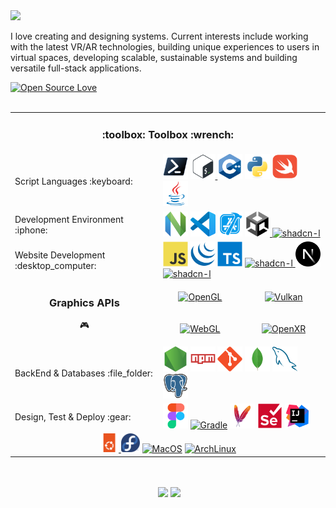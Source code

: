 <div align="left"> <img src="https://capsule-render.vercel.app/api?type=waving&height=130&color=gradient&customColorList=0,1,3,4,6,7,8,12,14,15,18,19,20,24,26,27,28,29,30&text=Arfaz%20%F0%9F%91%A8%E2%80%8D%F0%9F%92%BB&fontColor=000000&fontSize=40&fontAlign=50&desc=%E2%97%80%20is%20trying%20to%20not%20break%20production%20again%20%E2%96%B6&descAlign=50&reversal=true&descSize=10&descAlignY=53&textBg=false&fontAlignY=33"></div>
<div align="left"><p>I love creating and designing systems. Current interests include working with the latest VR/AR technologies, building unique experiences to users in virtual spaces, developing scalable, sustainable systems and building versatile full-stack applications.</p></div>
<div align="left"><a href="https://github.com/arfazhxss"><img src="https://badges.frapsoft.com/os/v2/open-source.svg?v=103" alt="Open Source Love" height="20"></a></div>

<br>
<table align="center">
  <tr>
    <td colspan="4" align="center" font-size="100">
      <h3>:toolbox: Toolbox :wrench:</h3>
    </td>
  </tr>
  <tr>
    <td>Script Languages :keyboard:</td>
    <td colspan="3">
      <a href="https://github.com/arfazhxss"><img src="https://github.com/devicons/devicon/blob/v2.16.0/icons/powershell/powershell-original.svg" alt="PowerShell" width="40" height="40"></a>
      <a href="https://github.com/arfazhxss">
        <picture>
          <source 
            media = "(prefers-color-scheme: dark)" 
            width="40" 
            height="40"
            srcset = "https://github.com/arfazhxss/arfazhxss/blob/main/1%20Resources/bash-dark.svg" 
          />
          <source 
            media = "(prefers-color-scheme: light)" 
            width="40" 
            height="40"
            srcset = "https://github.com/devicons/devicon/blob/v2.16.0/icons/bash/bash-original.svg" 
          />
          <img 
            alt="shadcn-l"
            width="40" 
            height="40"
            src = "https://github.com/devicons/devicon/blob/v2.16.0/icons/bash/bash-original.svg"
          />
        </picture>
      </a>
      <a href="https://github.com/arfazhxss"><img src="https://github.com/devicons/devicon/blob/v2.16.0/icons/cplusplus/cplusplus-original.svg" alt="C++" width="40" height="40"></a>
      <a href="https://github.com/arfazhxss"><img src="https://github.com/devicons/devicon/blob/v2.16.0/icons/python/python-original.svg" alt="Python" width="40" height="40"></a>
      <a href="https://github.com/arfazhxss"><img src="https://github.com/devicons/devicon/blob/v2.16.0/icons/swift/swift-original.svg" alt="Swift" width="40" height="40"></a>
      <a href="https://github.com/arfazhxss"><img src="https://github.com/devicons/devicon/blob/v2.16.0/icons/java/java-original.svg" alt="Java" width="40" height="40"></a>
    </td>
  </tr>
  <tr>
    <td>Development Environment :iphone:</td>
    <td colspan="3">
      <a href="https://github.com/arfazhxss"><img src="https://github.com/devicons/devicon/blob/v2.16.0/icons/neovim/neovim-original.svg" alt="NeoVim" width="40" height="40"></a>
      <a href="https://github.com/arfazhxss"><img src="https://github.com/devicons/devicon/blob/v2.16.0/icons/vscode/vscode-original.svg" alt="Code" width="40" height="40"></a>
      <a href="https://github.com/arfazhxss"><img src="https://github.com/devicons/devicon/blob/v2.16.0/icons/xcode/xcode-plain.svg" alt="XCode" width="40" height="40"></a>
      <a href="https://github.com/arfazhxss">
        <picture>
          <source 
            media = "(prefers-color-scheme: dark)" 
            width="40" 
            height="40"
            srcset = "https://github.com/arfazhxss/arfazhxss/blob/main/1%20Resources/unity-dark-original.svg" 
          />
          <source 
            media = "(prefers-color-scheme: light)" 
            width="40" 
            height="40"
            srcset = "https://github.com/devicons/devicon/blob/v2.16.0/icons/unity/unity-original.svg" 
          />
          <img 
            alt="shadcn-l"
            width="40" 
            height="40"
            src = "https://github.com/devicons/devicon/blob/v2.16.0/icons/unity/unity-original.svg"
          />
        </picture>
      </a>
      <a href="https://github.com/arfazhxss">
        <picture>
          <source 
            media = "(prefers-color-scheme: dark)" 
            width="40" 
            height="40"
            srcset = "https://github.com/arfazhxss/arfazhxss/blob/main/1%20Resources/UE-light.svg" 
          />
          <source 
            media = "(prefers-color-scheme: light)" 
            width="40" 
            height="40"
            srcset = "https://github.com/arfazhxss/arfazhxss/blob/main/1%20Resources/UE-dark.svg" 
          />
          <img 
            alt="shadcn-l"
            width="40" 
            height="40"
            src = "https://github.com/arfazhxss/arfazhxss/blob/main/1%20Resources/UE-light.svg"
          />
        </picture>
      </a>
    </td>
  </tr>
  <tr>
    <td>Website Development  :desktop_computer:</td>
    <td colspan="3">
      <a href="https://github.com/arfazhxss"><img src="https://github.com/devicons/devicon/blob/v2.16.0/icons/javascript/javascript-original.svg" alt="JavaScript" width="40" height="40"></a>
      <a href="https://github.com/arfazhxss"><img src="https://github.com/devicons/devicon/blob/v2.16.0/icons/jquery/jquery-original.svg" alt="JQuery" width="40" height="40"></a>
      <a href="https://github.com/arfazhxss"><img src="https://github.com/devicons/devicon/blob/v2.16.0/icons/typescript/typescript-original.svg" alt="TypeScript" width="40" height="40"></a>
      <a href="https://github.com/arfazhxss">
        <picture>
          <source 
            media = "(prefers-color-scheme: dark)" 
            width="40" 
            height="40"
            srcset = "https://github.com/arfazhxss/arfazhxss/blob/main/1%20Resources/php-dark.svg" 
          />
          <source 
            media = "(prefers-color-scheme: light)" 
            width="40" 
            height="40"
            srcset = "https://github.com/arfazhxss/arfazhxss/blob/main/1%20Resources/php-light.svg" 
          />
          <img 
            alt="shadcn-l"
            width="40" 
            height="40"
            src = "https://github.com/arfazhxss/arfazhxss/blob/main/1%20Resources/php-light.svg"
          />
        </picture>
      </a>
      <a href="https://github.com/arfazhxss">
        <picture>
          <source 
            media = "(prefers-color-scheme: dark)" 
            width="40" 
            height="40"
            srcset = "https://github.com/devicons/devicon/blob/v2.16.0/icons/nextjs/nextjs-original.svg" 
          />
          <source 
            media = "(prefers-color-scheme: light)" 
            width="40" 
            height="40"
            srcset = "https://github.com/devicons/devicon/blob/v2.16.0/icons/nextjs/nextjs-original.svg" 
          />
          <img 
            alt="shadcn-l"
            width="40" 
            height="40"
            src = "https://github.com/devicons/devicon/blob/v2.16.0/icons/nextjs/nextjs-original.svg"
          />
        </picture>
      </a>
      <a href="https://github.com/arfazhxss">
        <picture>
          <source 
            media = "(prefers-color-scheme: dark)" 
            width="40" 
            height="40"
            srcset = "https://github.com/arfazhxss/arfazhxss/blob/main/1%20Resources/shadcn-dark.svg" 
          />
          <source 
            media = "(prefers-color-scheme: light)" 
            width="40" 
            height="40"
            srcset = "https://github.com/arfazhxss/arfazhxss/blob/main/1%20Resources/shadcn-light.svg" 
          />
          <img 
            alt="shadcn-l"
            width="40" 
            height="40"
            src = "https://github.com/arfazhxss/arfazhxss/blob/main/1%20Resources/shadcn-light.svg"
          />
        </picture>
      </a>
    </td>
  </tr>
  <tr>
    <td rowspan="2" align="center">
      <H3>Graphics APIs</H3>
      <p>🎮</p>
    </td>
    <td colspan="2" align="center">
      <a href="https://github.com/arfazhxss"><img src="https://github.com/arfazhxss/arfazhxss/blob/main/1%20Resources/OpenGL.svg" alt="OpenGL" width="140" height="70"></a>
    </td>
    <td align="center">
      <a href="https://github.com/arfazhxss"><img src="https://github.com/arfazhxss/arfazhxss/blob/main/1%20Resources/VulkanAPI.svg" alt="Vulkan" width="140" height="70"></a>
    </td>
  </tr>
  <tr>
    <td colspan="2" align="center">
      <a href="https://github.com/arfazhxss"><img src="https://github.com/arfazhxss/arfazhxss/blob/main/1%20Resources/WebGL.svg" alt="WebGL" width="120" height="60"></a>
    </td>
    <td align="center">
      <a href="https://github.com/arfazhxss"><img src="https://github.com/arfazhxss/arfazhxss/blob/main/1%20Resources/OpenXR.svg" alt="OpenXR" width="140" height="70"></a>
    </td>
  </tr>
  <tr>
    <td>BackEnd & Databases :file_folder:</td>
    <td colspan="3">
      <a href="https://github.com/arfazhxss"><img src="https://github.com/devicons/devicon/blob/v2.16.0/icons/nodejs/nodejs-original.svg" alt="NodeJS" width="40" height="40"></a>
      <a href="https://github.com/arfazhxss"><img src="https://github.com/devicons/devicon/blob/v2.16.0/icons/npm/npm-original-wordmark.svg" alt="npm" width="40" height="40"></a>
      <a href="https://github.com/arfazhxss"><img src="https://github.com/devicons/devicon/blob/v2.16.0/icons/git/git-plain.svg" alt="Git" width="40" height="40"></a>
      <a href="https://github.com/arfazhxss"><img src="https://github.com/devicons/devicon/blob/v2.16.0/icons/mongodb/mongodb-original.svg" alt="MongoDB" width="40" height="40"></a>
      <a href="https://github.com/arfazhxss"><img src="https://github.com/devicons/devicon/blob/v2.16.0/icons/mysql/mysql-original.svg" alt="MySQL" width="40" height="40"></a>
      <a href="https://github.com/arfazhxss"><img src="https://github.com/devicons/devicon/blob/v2.16.0/icons/postgresql/postgresql-original.svg" alt="postgreSQL" width="40" height="40"></a>
    </td>
  </tr>
  <tr>
    <td>Design, Test & Deploy :gear:</td>
    <td colspan="3">
      <a href="https://github.com/arfazhxss"><img src="https://github.com/devicons/devicon/blob/v2.16.0/icons/figma/figma-original.svg" alt="Figma" width="40" height="40"></a>
      <a href="https://github.com/arfazhxss"><img src="https://github.com/arfazhxss/arfazhxss/blob/main/1%20Resources/gradle-plain.svg" alt="Gradle" width="40" height="40"></a>
      <a href="https://github.com/arfazhxss"><img src="https://github.com/devicons/devicon/blob/v2.16.0/icons/maven/maven-original.svg" alt="Maven" width="40" height="40"></a>
      <a href="https://github.com/arfazhxss"><img src="https://github.com/devicons/devicon/blob/v2.16.0/icons/selenium/selenium-original.svg" alt="Selenium" width="40" height="40"></a>
      <a href="https://github.com/arfazhxss"><img src="https://github.com/devicons/devicon/blob/v2.16.0/icons/intellij/intellij-original.svg" alt="IntelliJ" width="40" height="40"></a>
    </td>
  </tr>
    <tr>
      <td colspan="4" align="center">
        <a href="https://github.com/arfazhxss">
          <picture>
            <source 
              media = "(prefers-color-scheme: dark)" 
              width="30" 
              height="30"
              srcset = "https://github.com/devicons/devicon/blob/v2.16.0/icons/ubuntu/ubuntu-original.svg" 
            />
            <source 
              media = "(prefers-color-scheme: light)" 
              width="30" 
              height="30"
              srcset = "https://github.com/devicons/devicon/blob/v2.16.0/icons/ubuntu/ubuntu-plain.svg" 
            />
            <img 
              alt="shadcn-l"
              width="30" 
              height="30"
              src = "https://github.com/devicons/devicon/blob/v2.16.0/icons/ubuntu/ubuntu-original.svg"
            />
          </picture>
        </a>
        <a href="https://github.com/arfazhxss"><img src="https://github.com/devicons/devicon/blob/v2.16.0/icons/fedora/fedora-original.svg" alt="Fedora" height="30"></a>
        <a href="https://github.com/arfazhxss"><img src="https://github.com/arfazhxss/arfazhxss/blob/main/1%20Resources/MacOS.svg" alt="MacOS" height="30"></a>
        <a href="https://github.com/arfazhxss"><img src="https://github.com/arfazhxss/arfazhxss/blob/main/1%20Resources/Arch.svg" alt="ArchLinux" height="30"></a>  
      </td>
    </tr>
  </table>
<br></div><br>

<!--    Unless GitHub Markup fixes this issue < https://github.com/github/markup/issues/1583 > this is redundant -->
<div align="center">
    <picture>
    <source 
      media = "(prefers-color-scheme: light)" 
      height="0.1"
      width="0.1"
      srcset = "https://github.com/arfazhxss/arfazhxss/blob/main/1%20Resources/noIMG.svg" 
    />
    <img 
      height="185"
      src = "https://github-readme-stats.vercel.app/api/top-langs?username=arfazhxss&theme=vision-friendly-dark&include_all_commits=true&line_height=10&show_owner=true&border_radius=20.5&layout=compact&show_icons=true&size_weight=0.5&count_weight=0.5&hide=html,shell,css,glsl,tex,c,makefile,xslt,cmake,java,objective-c,lex&exclude_repo=csc111,js-base,vulkanapi-mactests,vulkanapi,portfolio-website,FirstYearEngineering,SecondYearEngineering,ThirdYearEngineering%22%20height%3D%22185%22"
    />
  </picture>
  
  <picture>
    <source 
      media = "(prefers-color-scheme: dark)" 
      height="0.1"
      width="0.1"
      srcset = "https://github.com/arfazhxss/arfazhxss/blob/main/1%20Resources/noIMG.svg" 
    />
    <img 
      height="185"
      src = "https://github-readme-stats.vercel.app/api/top-langs?username=arfazhxss&include_all_commits=true&line_height=10&show_owner=true&border_radius=20.5&layout=compact&show_icons=true&size_weight=0.5&count_weight=0.5&hide=html,shell,css,glsl,tex,c,makefile,xslt,cmake,java,objective-c,lex&exclude_repo=csc111,js-base,vulkanapi-mactests,vulkanapi,portfolio-website,FirstYearEngineering,SecondYearEngineering,ThirdYearEngineering%22%20height=%22185%22"
    />
  </picture>
  
  <picture>
    <source 
      media="(prefers-color-scheme: dark)"
      height="185"
      srcset="http://github-readme-streak-stats.herokuapp.com?user=arfazhxss&theme=vision-friendly-dark&show_icons=true&include_all_commits=true&line_height=10&show_owner=true&border_radius=20.5" 
    />
    <source 
      srcset="http://github-readme-streak-stats.herokuapp.com?user=arfazhxss&theme=vision-friendly-light&show_icons=true&include_all_commits=true&line_height=10&show_owner=true&border_radius=20.5"
    />
    <img 
      height="185"
      src="http://github-readme-streak-stats.herokuapp.com?user=arfazhxss&theme=vision-friendly-light&show_icons=true&include_all_commits=true&line_height=10&show_owner=true&border_radius=20.5"
    />
  </picture>
  
</div> 
<br>

<!---
SVG Image and Codes:
https://github.com/devicons/devicon/tree/v2.16.0/icons/
--->
